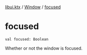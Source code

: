 [libui.ktx](../README.md) / [Window](README.md) / [focused](focused.md)

# focused

`val focused: Boolean`

Whether or not the window is focused.
